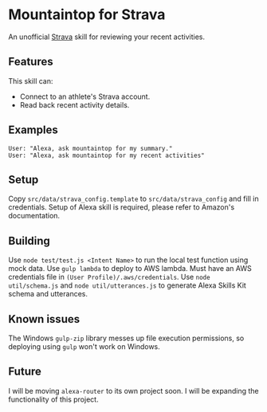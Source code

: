 # Mountaintop for Strava
An unofficial [Strava](http://www.strava.com) skill for reviewing your recent activities.

## Features
This skill can:
- Connect to an athlete's Strava account.
- Read back recent activity details.

## Examples
    User: "Alexa, ask mountaintop for my summary."
    User: "Alexa, ask mountaintop for my recent activities"

## Setup
Copy `src/data/strava_config.template` to `src/data/strava_config` and fill in credentials.
Setup of Alexa skill is required, please refer to Amazon's documentation.

## Building
Use `node test/test.js <Intent Name>` to run the local test function using mock data.
Use `gulp lambda` to deploy to AWS lambda.  Must have an AWS credentials file in `(User Profile)/.aws/credentials`.
Use `node util/schema.js` and `node util/utterances.js` to generate Alexa Skills Kit schema and utterances.

## Known issues
The Windows `gulp-zip` library messes up file execution permissions, so deploying using `gulp` won't work on Windows.

## Future
I will be moving `alexa-router` to its own project soon.
I will be expanding the functionality of this project.